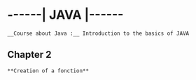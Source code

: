 #	------| JAVA |------

	__Course about Java :__ Introduction to the basics of JAVA

## Chapter 2

	**Creation of a fonction**
